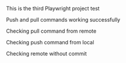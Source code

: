 This is the third Playwright project test

Push and pull commands working successfully

Checking pull command from remote

Checking push command from local

Checking remote without commit


